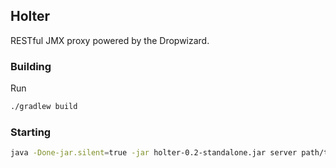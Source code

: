 ## Holter

RESTful JMX proxy powered by the Dropwizard.

### Building

Run

```bash
./gradlew build
```

### Starting

```bash
java -Done-jar.silent=true -jar holter-0.2-standalone.jar server path/to/settings.yml
```
